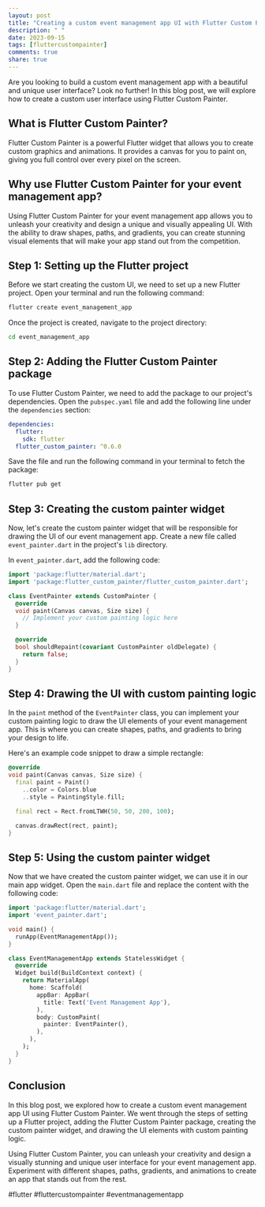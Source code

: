 ```yaml
---
layout: post
title: "Creating a custom event management app UI with Flutter Custom Painter"
description: " "
date: 2023-09-15
tags: [fluttercustompainter]
comments: true
share: true
---
```


Are you looking to build a custom event management app with a beautiful and unique user interface? Look no further! In this blog post, we will explore how to create a custom user interface using Flutter Custom Painter.

## What is Flutter Custom Painter?

Flutter Custom Painter is a powerful Flutter widget that allows you to create custom graphics and animations. It provides a canvas for you to paint on, giving you full control over every pixel on the screen.

## Why use Flutter Custom Painter for your event management app?

Using Flutter Custom Painter for your event management app allows you to unleash your creativity and design a unique and visually appealing UI. With the ability to draw shapes, paths, and gradients, you can create stunning visual elements that will make your app stand out from the competition.

## Step 1: Setting up the Flutter project

Before we start creating the custom UI, we need to set up a new Flutter project. Open your terminal and run the following command:

```bash
flutter create event_management_app
```

Once the project is created, navigate to the project directory:

```bash
cd event_management_app
```

## Step 2: Adding the Flutter Custom Painter package

To use Flutter Custom Painter, we need to add the package to our project's dependencies. Open the `pubspec.yaml` file and add the following line under the `dependencies` section:

```yaml
dependencies:
  flutter:
    sdk: flutter
  flutter_custom_painter: ^0.6.0
```

Save the file and run the following command in your terminal to fetch the package:

```bash
flutter pub get
```

## Step 3: Creating the custom painter widget

Now, let's create the custom painter widget that will be responsible for drawing the UI of our event management app. Create a new file called `event_painter.dart` in the project's `lib` directory.

In `event_painter.dart`, add the following code:

```dart
import 'package:flutter/material.dart';
import 'package:flutter_custom_painter/flutter_custom_painter.dart';

class EventPainter extends CustomPainter {
  @override
  void paint(Canvas canvas, Size size) {
    // Implement your custom painting logic here
  }

  @override
  bool shouldRepaint(covariant CustomPainter oldDelegate) {
    return false;
  }
}
```

## Step 4: Drawing the UI with custom painting logic

In the `paint` method of the `EventPainter` class, you can implement your custom painting logic to draw the UI elements of your event management app. This is where you can create shapes, paths, and gradients to bring your design to life.

Here's an example code snippet to draw a simple rectangle:

```dart
@override
void paint(Canvas canvas, Size size) {
  final paint = Paint()
    ..color = Colors.blue
    ..style = PaintingStyle.fill;

  final rect = Rect.fromLTWH(50, 50, 200, 100);

  canvas.drawRect(rect, paint);
}
```

## Step 5: Using the custom painter widget

Now that we have created the custom painter widget, we can use it in our main app widget. Open the `main.dart` file and replace the content with the following code:

```dart
import 'package:flutter/material.dart';
import 'event_painter.dart';

void main() {
  runApp(EventManagementApp());
}

class EventManagementApp extends StatelessWidget {
  @override
  Widget build(BuildContext context) {
    return MaterialApp(
      home: Scaffold(
        appBar: AppBar(
          title: Text('Event Management App'),
        ),
        body: CustomPaint(
          painter: EventPainter(),
        ),
      ),
    );
  }
}
```

## Conclusion

In this blog post, we explored how to create a custom event management app UI using Flutter Custom Painter. We went through the steps of setting up a Flutter project, adding the Flutter Custom Painter package, creating the custom painter widget, and drawing the UI elements with custom painting logic.

Using Flutter Custom Painter, you can unleash your creativity and design a visually stunning and unique user interface for your event management app. Experiment with different shapes, paths, gradients, and animations to create an app that stands out from the rest.

#flutter #fluttercustompainter #eventmanagementapp